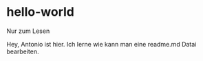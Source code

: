 # hello-world
Nur zum Lesen

Hey, Antonio ist hier. Ich lerne wie kann man eine readme.md Datai bearbeiten.
